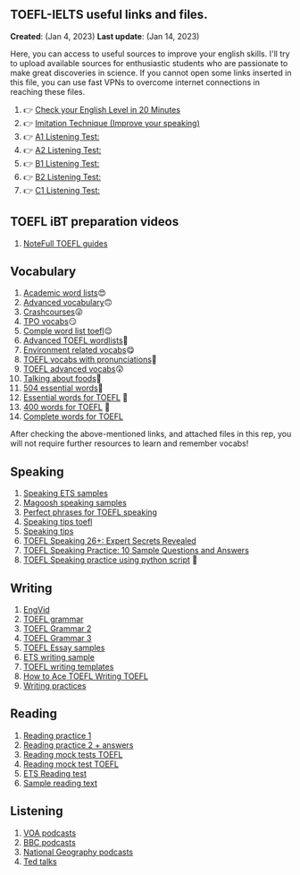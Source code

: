 ## TOEFL-IELTS useful links and files. 

**Created**: (Jan 4, 2023)
**Last update**: (Jan 14, 2023)

Here, you can access to useful sources to improve your english skills. I'll try to upload available sources for enthusiastic students who are passionate to make great discoveries in science. If you cannot open some links inserted in this file, you can use fast VPNs to overcome internet connections in reaching these files. 

1. 👉 [Check your English Level in 20 Minutes](https://youtu.be/GEM7zVw0Dr0) 
2. 👉 [Imitation Technique (Improve your speaking)](https://youtu.be/oxy0ZQdDYiw) 
3. 👉 [A1 Listening Test:](https://youtu.be/H8mRwu1gdbE) 
4. 👉 [A2 Listening Test:](https://youtu.be/dz9cZWGM1Zs) 
5. 👉 [B1 Listening Test:](https://youtu.be/ZRMLtTCA_Zw) 
6. 👉 [B2 Listening Test:](https://youtu.be/wmARUcJbv7c) 
7. 👉 [C1 Listening Test:](https://youtu.be/Xa8zZSVO0O0)


## TOEFL iBT preparation videos

1. [NoteFull TOEFL guides](https://www.youtube.com/watch?v=flGUxuAGsak&list=PLeRpMMF_kNUkL7I3fSwa_ny_KbpE1Qbut)


## Vocabulary

1. [Academic word lists](https://www.eapfoundation.com/enrich/environment/)😍
2. [Advanced vocabulary](https://www.youtube.com/watch?v=uLN6IdRtDhg)🙃
3. [Crashcourses](https://www.youtube.com/watch?v=9PFhrpyWV-w)😜
4. [TPO vocabs](https://app.memrise.com/course/1328190/tpo-words-1-54-with-audio/)😏
5. [Comple word list toefl](https://www.prepscholar.com/toefl/blog/wp-content/uploads/sites/13/2017/08/TOEFL-Vocab-Word-List.pdf)😌
6. [Advanced TOEFL wordlists](http://bettertoeflscores.com/bettertoeflscores.com/wp-content/uploads/2020/02/TOEFL-iBT-Exam-Vocabulary-List-of-1700-words.pdf)🤗
7. [Environment related vocabs](https://www.youtube.com/watch?v=b2G6fvX4ZKM)😋
8. [TOEFL vocabs with pronunciations](https://www.youtube.com/watch?v=POzmFgERec8)🤭
9. [TOEFL advanced vocabs](https://www.youtube.com/watch?v=SYH213RXWzQ)😲
10. [Talking about foods](https://www.youtube.com/watch?v=50syDdhrVPc&t=96s)😬
11. [504 essential words](
https://m.youtube.com/watch?v=A_TODJJzTxs&list=PL7GBaeXMzwSee1o519mG7GrXSKtqc7nop&index=7)🥳
12. [Essential words for TOEFL](https://www.youtube.com/watch?v=QT9AXqKMlWs) 💪
13. [400 words for TOEFL](https://www.youtube.com/watch?v=OJHQ969Q-Fo&list=TLPQMDkwMTIwMjPqZaCznxU48g&index=1) 💪
14. [Complete words for TOEFL](https://www.youtube.com/@EssentialEnglishWords) 

After checking the above-mentioned links, and attached files in this rep, you will not require further resources to learn and remember vocabs!




## Speaking

1. [Speaking ETS samples](https://www.ets.org/pdfs/toefl/toefl-ibt-speaking-practice-sets.pdf)
2. [Magoosh speaking samples](https://s3.amazonaws.com/magoosh.resources/TOEFLSpeakingPracticePDF.pdf)
3. [Perfect phrases for TOEFL speaking](https://newmillenniumenglish.files.wordpress.com/2016/06/perfect-phrases-for-the-toefl-speaking-and-writing-sections.pdf)
4. [Speaking tips toefl](https://www.youtube.com/watch?v=itOyJxRdilY)
5. [Speaking tips](https://www.youtube.com/watch?v=zot2_HgAPnk)
6. [TOEFL Speaking 26+: Expert Secrets Revealed](https://www.youtube.com/watch?v=pXo6b2HvIsc)
7. [TOEFL Speaking Practice: 10 Sample Questions and Answers](https://www.youtube.com/watch?v=JFCGkG2RIuc)
8. [TOEFL Speaking practice using python script](https://github.com/zagrosman/pytoefl) 💪

## Writing

1. [EngVid](https://www.engvid.com/)
2. [TOEFL grammar](https://www.esl-lounge.com/student/toefl-grammar-2.php)
3. [TOEFL Grammar 2](https://toeflibtcourse.com/free-samples/grammar/)
4. [TOEFL Grammar 3](https://www.fluentu.com/blog/toefl/toefl-grammar-rules/)
5. [TOEFL Essay samples](https://www.toeflresources.com/sample-toefl-essays/)
6. [ETS writing sample](https://www.ets.org/pdfs/toefl/toefl-ibt-writing-practice-sets.pdf)
7. [TOEFL writing templates](https://s3.amazonaws.com/magoosh.resources/TOEFLWritingTemplates.pdf)
8. [How to Ace TOEFL Writing TOEFL](https://magoosh-production.s3.amazonaws.com/attachments/6421/assets/originals.pdf?1558217726)
9. [Writing practices](https://www.languages247.com/toefl/3-toefl-writing-samples-pdf/)

## Reading
1. [Reading practice 1](https://www.youtube.com/watch?v=V6UajlQO97A)
2. [Reading practice 2 + answers](https://www.youtube.com/watch?v=E57iUYWw7mg)
3. [Reading mock tests TOEFL](https://www.bestmytest.com/toefl/reading)
4. [Reading mock test TOEFL](https://www.mometrix.com/academy/toefl/toefl-reading/)
5. [ETS Reading test](https://www.ets.org/pdfs/toefl/toefl-ibt-reading-practice-sets.pdf)
6. [Sample reading text](https://www.bestmytest.com/sites/default/files/pdf/bestmytest_toefl_reading_practice_test.pdf)

## Listening
1. [VOA podcasts](https://learningenglish.voanews.com/podcasts)
2. [BBC podcasts](https://www.bbc.co.uk/programmes/p02nq0gn/episodes/downloads)
3. [National Geography podcasts](https://player.fm/podcasts/National-Geographic)
4. [Ted talks](https://www.ted.com/talks)
